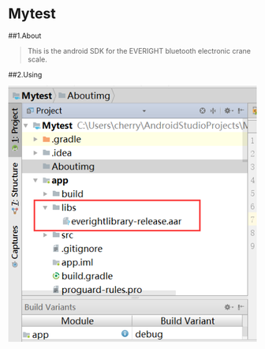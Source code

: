 # Mytest
##1.About
>This is the android SDK for the EVERIGHT bluetooth electronic crane scale.

##2.Using

![Alt text](Aboutimg/img1.png)

